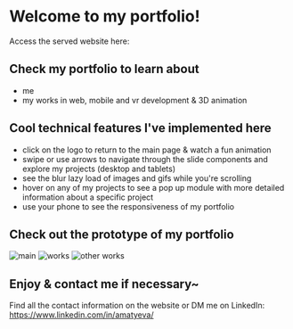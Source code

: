 # Welcome to my portfolio!

Access the served website here:

## Check my portfolio to learn about

* me
* my works in web, mobile and vr development & 3D animation

## Cool technical features I've implemented here

* click on the logo to return to the main page & watch a fun animation
* swipe or use arrows to navigate through the slide components and explore my projects (desktop and tablets)
* see the blur lazy load of images and gifs while you're scrolling
* hover on any of my projects to see a pop up module with more detailed information about a specific project 
* use your phone to see the responsiveness of my portfolio

## Check out the prototype of my portfolio

![main](https://user-images.githubusercontent.com/59642740/181150396-993d26be-2c35-4bc1-aba4-0c02eabc7520.png)
![works](https://user-images.githubusercontent.com/59642740/181150414-cce5d230-7e41-4a11-9711-4b953ed9fb4e.png)
![other works](https://user-images.githubusercontent.com/59642740/181150426-d46927cd-50fc-4527-bf6f-20c3710bf080.png)

## Enjoy & contact me if necessary~

Find all the contact information on the website or DM me on LinkedIn: https://www.linkedin.com/in/amatyeva/
